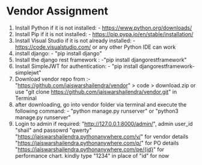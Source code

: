 # Vendor Assignment
1) Install Python if it is not installed: - https://www.python.org/downloads/
2) Install Pip if it is not installed: - https://pip.pypa.io/en/stable/installation/
3) Install Visual Studio if it is not already installed: - https://code.visualstudio.com/ or any other Python IDE can work
4) install django: - "pip install django"
5) Install the django rest framework : -"pip install djangorestframework"
6) Install SimpleJWT for authentication: - "pip install djangorestframework-simplejwt"
7) Download vendor repo from :- "https://github.com/jaiswarshailendra/vendor" > code > download.zip or use "git clone https://github.com/jaiswarshailendra/vendor.git" in Terminal
8) after downloading, go into vendor folder via terminal and execute the following command: - "python manage.py runserver" or "python3 manage.py runserver"
9) Login to admin if required: "http://127.0.0.1:8000/admin/", admin user_id "shail" and passowrd "qwerty" 
"https://jaiswarshailendra.pythonanywhere.com/v/" for vendor details
"https://jaiswarshailendra.pythonanywhere.com/p/" for PO details
"https://jaiswarshailendra.pythonanywhere.com/pe/{id}" for performance chart. kindly type "1234" in place of "id" for now
